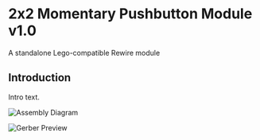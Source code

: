 # 2x2 Momentary Pushbutton Module v1.0
A standalone Lego-compatible Rewire module

## Introduction

Intro text.

<!--- start bom --->

<!--- end bom --->

![Assembly Diagram](assembly.png)

![Gerber Preview](preview.png)

